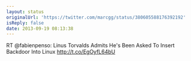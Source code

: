 ```yaml
---
layout: status
originalUrl: 'https://twitter.com/marcgg/status/380605588176392192'
isReply: false
date: 2013-09-19 08:13:38
---
```


RT @fabienpenso: Linus Torvalds Admits He's Been Asked To Insert Backdoor Into Linux http://t.co/EgOyfL64bU
